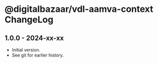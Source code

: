 # @digitalbazaar/vdl-aamva-context ChangeLog

## 1.0.0 - 2024-xx-xx

- Initial version.
- See git for earlier history.
